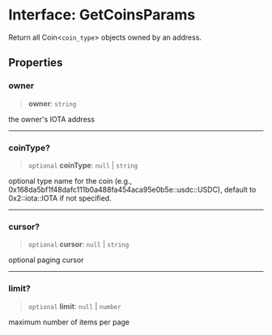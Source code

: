 # Interface: GetCoinsParams

Return all Coin<`coin_type`> objects owned by an address.

## Properties

### owner

> **owner**: `string`

the owner's IOTA address

---

### coinType?

> `optional` **coinType**: `null` \| `string`

optional type name for the coin (e.g., 0x168da5bf1f48dafc111b0a488fa454aca95e0b5e::usdc::USDC),
default to 0x2::iota::IOTA if not specified.

---

### cursor?

> `optional` **cursor**: `null` \| `string`

optional paging cursor

---

### limit?

> `optional` **limit**: `null` \| `number`

maximum number of items per page
